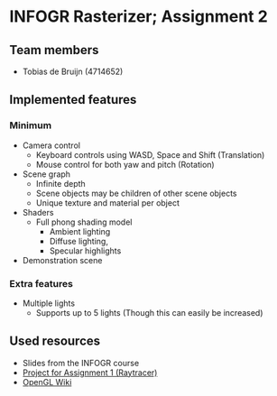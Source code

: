 # INFOGR Rasterizer; Assignment 2

## Team members
- Tobias de Bruijn (4714652)

## Implemented features

### Minimum
- Camera control
  - Keyboard controls using WASD, Space and Shift (Translation)
  - Mouse control for both yaw and pitch (Rotation)
- Scene graph
  - Infinite depth
  - Scene objects may be children of other scene objects
  - Unique texture and material per object
- Shaders
  - Full phong shading model
    - Ambient lighting
    - Diffuse lighting,
    - Specular highlights
- Demonstration scene

### Extra features
- Multiple lights
  - Supports up to 5 lights (Though this can easily be increased)


## Used resources
- Slides from the INFOGR course
- [Project for Assignment 1 (Raytracer)](https://github.com/TobiasDeBruijn/UUGraphicsRaytracer)
- [OpenGL Wiki](https://www.khronos.org/opengl/wiki/)
